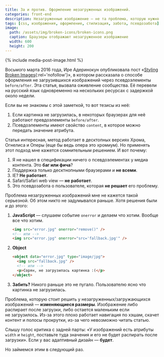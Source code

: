 ```yaml
---
title: За и против. Оформление незагруженных изображений.
categories: front-end
description: Незагруженные изображение — не та проблема, которую нужно срочно решать. С изображениями есть другая, более важная, проблема.
tags: [css, изображения, оформление, стилизация, забота, псевдозабота]
image:
  path: /assets/img/broken-icons/broken-icons.png
  caption: Браузеры отображают незагруженное изображение
  width: 600
  height: 200
---
```


{% include media-post-image.html %}

Восьмого марта 2016 года, Ире Адеринокун опубликовала пост «[Styling Broken Images][1]{:rel='nofollow'}», в котором рассказала о способе оформления не загрузившихся изображений через псевдоэлементы `before/after`. Эта статья, вызвала оживление сообщества. Её перевели на русский язык одновременно на нескольких ресурсах с задержкой около недели.

Если вы не знакомы с этой заметкой, то вот тезисы из неё:

1. Если картинка не загрузилась, в некоторых браузерах для неё работают превдоэлементы `before/after`.
2. Псевдоэлементы имеют свойство `content`, в которое можно передать значение атрибута.

Статья интересная, метод работает в десктопных версиях Хрома, Огнелиса и Оперы (еще бы ведь опера это хромиум). Но применять этот подход мне кажется сомнительным решением. И вот почему:

1. Я не нашел в спецификации ничего о псевдоэлементах у медиа контента. Это **баг или фича**?
2. Поддержка только десктнопными браузерами и **не всеми**.
3. IE? **Не работает**.
4. Safari/Safari web view — **не работает**.
5. Это псевдозабота о пользователе, которая **не решает** его проблему.

Проблема незагруженных изображений мне не кажется такой серьезной. Об этом никто не задумывался раньше. Хотя решения были и до этого:

1.  **JavaScript** — слушаем событие `onerror` и делаем что хотим. Вообще все что хотим.

    ```html
    <img src="error.jpg" onerror="remove()" />
    <!-- или -->
    <img src="error.jpg" onerror="src='fallback.jpg'" />
    ```

2.  **Object**

    ```html
    <object data="error.jpg" type="image/jpg">
      <img src="fallback.jpg" />
      <!-- или -->
      <p>Сорян, не загрузилась картинка :(</p>
    </object>
    ```

3.  **Забить?** Никого раньше это не пугало. Пользователю ясно что картинка не загрузилась.

Проблема, которую стоит решить у незагруженных/загружающихся изображений — **изменяющиеся размеры**. Изображение либо распирает после загрузки, либо остается маленьким если не загрузилось. Из-за этого плохо работает навигация по хэшам, скачет контент и полосы прокрутки, из-за чего невозможно читать статью.

Слышу голос критика с задней парты: «У изображений есть атрибуты `width` и `height`, поставьте туда значения и его не будет распирать после загрузки». Если у вас адаптивный дизайн — **будет**.

Но займемся этим в следующий раз.

[1]: http://bitsofco.de/styling-broken-images/
